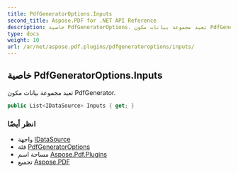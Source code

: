 ```yaml
---
title: PdfGeneratorOptions.Inputs
second_title: Aspose.PDF for .NET API Reference
description: خاصية PdfGeneratorOptions. تعيد مجموعة بيانات مكون PdfGenerator
type: docs
weight: 10
url: /ar/net/aspose.pdf.plugins/pdfgeneratoroptions/inputs/
---
```

## خاصية PdfGeneratorOptions.Inputs

تعيد مجموعة بيانات مكون PdfGenerator.

```csharp
public List<IDataSource> Inputs { get; }
```

### انظر أيضًا

* واجهة [IDataSource](../../idatasource/)
* فئة [PdfGeneratorOptions](../)
* مساحة اسم [Aspose.Pdf.Plugins](../../../aspose.pdf.plugins/)
* تجميع [Aspose.PDF](../../../)